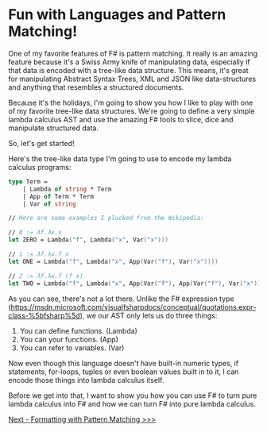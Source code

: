 # Fun with Languages and Pattern Matching!

One of my favorite features of F# is pattern matching.  It really is an amazing feature
because it's a Swiss Army knife of manipulating data, especially if that data is encoded 
with a tree-like data structure.  This means, it's great for manipulating Abstract Syntax 
Trees, XML and JSON like data-structures and anything that resembles a structured 
documents.

Because it's the holidays, I'm going to show you how I like to play with one of my favorite
tree-like data structures.  We're going to define a very simple lambda calculus AST and
use the amazing F# tools to slice, dice and manipulate structured data.

So, let's get started!

Here's the tree-like data type I'm going to use to encode my lambda calculus programs:

```fsharp
type Term = 
    | Lambda of string * Term
    | App of Term * Term
    | Var of string

// Here are some examples I plucked from the Wikipedia:

// 0 := λf.λx.x
let ZERO = Lambda("f", Lambda("x", Var("x")))

// 1 := λf.λx.f x
let ONE = Lambda("f", Lambda("x", App(Var("f"), Var("x"))))

// 2 := λf.λx.f (f x)
let TWO = Lambda("f", Lambda("x", App(Var("f"), App(Var("f"), Var("x")))))
```


As you can see, there's not a lot there.  Unlike the F# expression type 
(https://msdn.microsoft.com/visualfsharpdocs/conceptual/quotations.expr-class-%5bfsharp%5d), 
we our AST only lets us do three things:

1. You can define functions.  (Lambda)
2. You can your functions.  (App)
3. You can refer to variables. (Var)

Now even though this language doesn't have built-in numeric types, if statements, for-loops, 
tuples or even boolean values built in to it, I can encode those things into lambda calculus itself.

Before we get into that, I want to show you how you can use F# to turn pure lambda calculus 
into F# and how we can turn F# into pure lambda calculus.  

[Next - Formatting with Pattern Matching >>>](02-basic-formatter.md)
